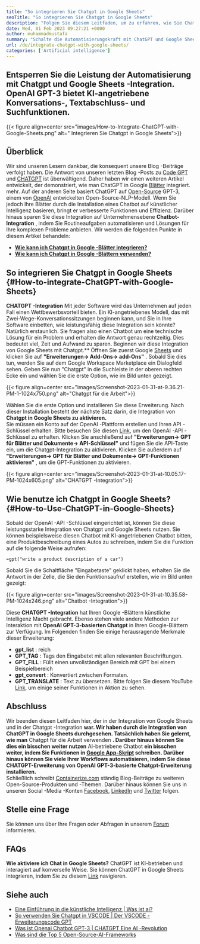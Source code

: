 ```yaml
---
title: "So integrieren Sie Chatgpt in Google Sheets" 
seoTitle: "So integrieren Sie Chatgpt in Google Sheets" 
description: "Folgen Sie diesem Leitfaden, um zu erfahren, wie Sie ChatGPT in Google Sheets integrieren. Bereichern Sie Ihre Blätter mit einem künstlichen intelligenz basierten Chatbot namens Chatgpt." 
date: Wed, 01 Feb 2023 09:27:21 +0000
author: muhammadmustafa
summary: "Schalte die Automatisierungskraft mit ChatGPT und Google Sheets -Integration frei. OpenAI GPT-3 bietet KI-angetriebene Konversation, Textabschluss & amp; Suchfunktionen." 
url: /de/integrate-chatgpt-with-google-sheets/
categories: ['Artificial intelligence']
---
```


## Entsperren Sie die Leistung der Automatisierung mit Chatgpt und Google Sheets -Integration. OpenAI GPT-3 bietet KI-angetriebene Konversations-, Textabschluss- und Suchfunktionen.

{{< figure align=center src="images/How-to-Integrate-ChatGPT-with-Google-Sheets.png" alt=" Integrieren Sie Chatgpt in Google Sheets">}}


## Überblick
Wir sind unseren Lesern dankbar, die konsequent unsere Blog -Beiträge verfolgt haben. Die Antwort von unseren letzten Blog -Posts zu [Code GPT][1] und [CHATGPT][2] ist überwältigend. Daher haben wir einen weiteren Artikel entwickelt, der demonstriert, wie man ChatGPT in Google [Blätter][3] integriert. mehr. Auf der anderen Seite basiert ChatGPT auf [Open-Source][4] GPT-3, einem von [OpenAI][5] entwickelten Open-Source-NLP-Modell.
Wenn Sie jedoch Ihre Blätter durch die Installation eines Chatbot auf künstlicher Intelligenz basieren, bringt er verbesserte Funktionen und Effizienz. Darüber hinaus sparen Sie diese Integration auf Unternehmensebene  **Chatbot-Integration**  , indem Sie Routineaufgaben automatisieren und Lösungen für Ihre komplexen Probleme anbieten.
Wir werden die folgenden Punkte in diesem Artikel behandeln:
* [  **Wie kann ich Chatgpt in Google -Blätter integrieren?**  ][6]
* [  **Wie kann ich Chatgpt in Google -Blättern verwenden?**  ][7]

## So integrieren Sie Chatgpt in Google Sheets {#How-to-integrate-ChatGPT-with-Google-Sheets}

 **CHATGPT -Integration** Mit jeder Software wird das Unternehmen auf jeden Fall einen Wettbewerbsvorteil bieten. Ein KI-angetriebenes Modell, das mit Zwei-Wege-Konversationssitzungen beginnen kann, und Sie in Ihre Software einbetten, wie leistungsfähig diese Integration sein könnte? Natürlich erstaunlich. Sie fragen also einen Chatbot um eine technische Lösung für ein Problem und erhalten die Antwort genau rechtzeitig. Dies bedeutet viel, Zeit und Aufwand zu sparen.
Beginnen wir diese Integration von Google Sheets mit Chatgpt.**
Öffnen Sie zuerst Google [Sheets][3] und klicken Sie auf  **"Erweiterungen-> Add-Ons-> add-Ons"**  . Sobald Sie dies tun, werden Sie auf dem Google Workspace Marketplace ein Dialogfeld sehen. Geben Sie nun "Chatgpt" in die Suchleiste in der oberen rechten Ecke ein und wählen Sie die erste Option, wie im Bild unten gezeigt.

{{< figure align=center src="images/Screenshot-2023-01-31-at-9.36.21-PM-1-1024x750.png" alt="Chatgpt für die Arbeit">}}

Wählen Sie die erste Option und installieren Sie diese Erweiterung. Nach dieser Installation besteht der nächste Satz darin, die Integration von  **Chatgpt in Google Sheets zu aktivieren.**  
Sie müssen ein Konto auf der OpenAI -Plattform erstellen und Ihren API -Schlüssel erhalten. Bitte besuchen Sie diesen [Link][1], um den OpenAI -API -Schlüssel zu erhalten.
Klicken Sie anschließend auf  **"Erweiterungen-> GPT für Blätter und Dokumente-> API-Schlüssel"** und fügen Sie die API-Taste ein, um die Chatgpt-Integration zu aktivieren. Klicken Sie außerdem auf **"Erweiterungen-> GPT für Blätter und Dokumente-> GPT-Funktionen aktivieren"**  , um die GPT-Funktionen zu aktivieren.

{{< figure align=center src="images/Screenshot-2023-01-31-at-10.05.17-PM-1024x605.png" alt="CHATGPT -Integration">}}


## Wie benutze ich Chatgpt in Google Sheets? {#How-to-Use-ChatGPT-in-Google-Sheets}

Sobald der OpenAI -API -Schlüssel eingerichtet ist, können Sie diese leistungsstarke Integration von Chatgpt und Google Sheets nutzen.
Sie können beispielsweise diesen Chatbot mit KI-angetriebenen Chatbot bitten, eine Produktbeschreibung eines Autos zu schreiben, indem Sie die Funktion auf die folgende Weise aufrufen:
```
=gpt("write a product description of a car")
```
Sobald Sie die Schaltfläche "Eingabetaste" geklickt haben, erhalten Sie die Antwort in der Zelle, die Sie den Funktionsaufruf erstellen, wie im Bild unten gezeigt:

{{< figure align=center src="images/Screenshot-2023-01-31-at-10.35.58-PM-1024x246.png" alt="Chatbot -Integration">}}

Diese  **CHATGPT -Integration** hat Ihren Google -Blättern künstliche Intelligenz Macht gebracht. Ebenso stehen viele andere Methoden zur Interaktion mit **OpenAI GPT-3-basierten Chatgpt**  in Ihren Google-Blättern zur Verfügung.
Im Folgenden finden Sie einige herausragende Merkmale dieser Erweiterung:
*  **gpt_list**  : reich
*  **GPT_TAG**  : Tags den Eingabetxt mit allen relevanten Beschriftungen.
*  **GPT_FILL**  : Füllt einen unvollständigen Bereich mit GPT bei einem Beispielbereich
*  **gpt_convert**  : Konvertiert zwischen Formaten.
*  **GPT_TRANSLATE**  : Text zu übersetzen.
Bitte folgen Sie diesem YouTube [Link][8], um einige seiner Funktionen in Aktion zu sehen.

## Abschluss
Wir beenden diesen Leitfaden hier, der in der Integration von Google Sheets und in der Chatgpt -Integration  **war. Wir haben durch die Integration von ChatGPT in Google Sheets durchgesehen. Tatsächlich haben Sie gelernt, wie man** Chatgpt für die Arbeit verwenden  **. Darüber hinaus können Sie dies ein bisschen weiter nutzen**  AI-betriebene Chatbot **ein bisschen weiter, indem Sie Funktionen in [Google App-Skript][9] schreiben. Darüber hinaus können Sie viele Ihrer Workflows automatisieren, indem Sie diese CHATGPT-Erweiterung von OpenAI GPT-3-basierte Chatgpt-Erweiterung installieren.**  
Schließlich schreibt [Containerize.com][10] ständig Blog-Beiträge zu weiteren Open-Source-Produkten und -Themen. Darüber hinaus können Sie uns in unseren Social -Media -Konten [Facebook][11], [LinkedIn][12] und [Twitter][13] folgen.

## Stelle eine Frage
Sie können uns über Ihre Fragen oder Abfragen in unserem [Forum][14] informieren.

## FAQs
 **Wie aktiviere ich Chat in Google Sheets?** 
ChatGPT ist KI-betrieben und interagiert auf konverselle Weise. Sie können ChatGPT in Google Sheets integrieren, indem Sie zu diesem [Link][6] navigieren.

## Siehe auch
  * [Eine Einführung in die künstliche Intelligenz | Was ist ai?][15]
  * [So verwenden Sie Chatgpt in VSCODE | Der VSCODE -Erweiterungscode GPT][1]
  * [Was ist Openai Chatbot GPT-3 | CHATGPT Eine AI -Revolution][2]
  * [Was sind die Top 5 Open-Source-AI-Frameworks][16]



 [1]: https://blog.containerize.com/artificial-intelligence/how-to-use-chatgpt-in-vscode-the-vscode-extension-codegpt/
 [2]: https://blog.containerize.com/artificial-intelligence/what-is-openai-chatbot-gpt-3-chatgpt-an-ai-revolution/
 [3]: https://www.google.com/sheets/about/
 [4]: https://products.containerize.com/
 [5]: https://openai.com/
 [6]: #How-to-integrate-ChatGPT-with-Google-Sheets
 [7]: #How-to-Use-ChatGPT-in-Google-Sheets
 [8]: https://www.youtube.com/watch?v=lnQPAWWmaKk&t=106s
 [9]: https://www.google.com/script/start/
 [10]: https://www.containerize.com/
 [11]: https://web.facebook.com/containerize
 [12]: https://www.linkedin.com/company/containerize/
 [13]: https://twitter.com/containerize_co
 [14]: https://forum.containerize.com/
 [15]: https://blog.containerize.com/artificial-intelligence/an-introduction-to-artificial-intelligence-what-is-ai/
 [16]: https://blog.containerize.com/artificial-intelligence/top-5-open-source-ai-frameworks/
